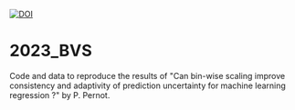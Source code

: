 

[![DOI](https://zenodo.org/badge/700382296.svg)](https://zenodo.org/doi/10.5281/zenodo.10018460)


# 2023_BVS

Code and data to reproduce the results of "Can bin-wise scaling improve consistency and adaptivity of prediction uncertainty for machine learning regression ?" by P. Pernot.
